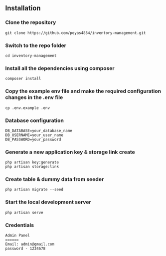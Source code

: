 

## Installation

### Clone the repository

    git clone https://github.com/peyas4854/inventory-management.git

### Switch to the repo folder

    cd inventory-management

### Install all the dependencies using composer

    composer install

### Copy the example env file and make the required configuration changes in the .env file

    cp .env.example .env

### Database configuration

    DB_DATABASE=your_database_name
    DB_USERNAME=your_user_name
    DB_PASSWORD=your_password

### Generate a new application key & storage link create

    php artisan key:generate
    php artisan storage:link

### Create table & dummy data from seeder

    php artisan migrate --seed

### Start the local development server

    php artisan serve

### Credentials

    Admin Panel 
    ======
    Email: admin@gmail.com 
    password - 1234678
